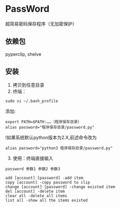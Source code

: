 # PassWord
超简易密码保存程序（无加密保护）
## 依赖包
pyperclip, shelve
## 安装
1. 拷贝到任意目录
2. 终端：
```
sudo vi ~/.bash_profile 
```
添加:
```
export PATH=$PATH:……（程序保存目录）
alias password="程序保存目录/password.py"
```
!如果系统默认python版本为2.X,前述命令改为
```
alias password="python3 程序保存目录/password.py"
```
3. 使用：终端直接输入
```
password 参数1 参数2 参数3
```
```
add [account] [password] -add item
copy [account] -copy password to clip
change [account] [password] -change existed item
del [account] -delete item
clear all -delete all items
list all -show all the items existed
```
